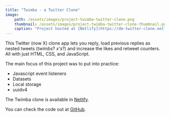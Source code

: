```yaml
---
title: "Twimba - a Twitter Clone"
image:
    path: /assets/images/project-twimba-twitter-clone.png
    thumbnail: /assets/images/project-twimba-twitter-clone-thumbnail.png
    caption: "Project hosted at [Netlify](https://dm-twitter-clone.netlify.app/)"
---
```

This Twitter (now X) clone app lets you reply, load previous replies as nested tweets (_twimbs_? _x's_?) and increase the likes and retweet counters. All with just HTML, CSS, and JavaScript.

The main focus of this project was to put into practice:

* Javascript event listeners
* Datasets
* Local storage
* uuidv4

The Twimba clone is available in [Netlify](https://dm-twitter-clone.netlify.app/).

You can check the code out at [GitHub](https://github.com/davymartinez/Scrimba-frontend-path-projects/tree/main/mod05-essential-js-concepts/02-twimba).
